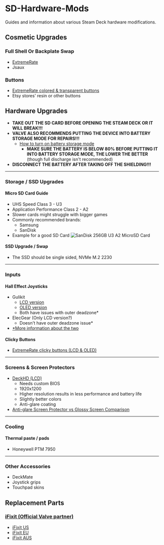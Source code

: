 # SD-Hardware-Mods
Guides and information about various Steam Deck hardware modifications.

## Cosmetic Upgrades

### Full Shell Or Backplate Swap
- [ExtremeRate](https://extremerate.com/collections/steam-deck-shells)
- Jsaux

### Buttons
- [ExtremeRate colored & transparent buttons](https://extremerate.com/collections/steam-deck-buttons)
- Etsy stores' resin or other buttons

## Hardware Upgrades
- **TAKE OUT THE SD CARD BEFORE OPENING THE STEAM DECK OR IT WILL BREAK!!!**
- **VALVE ALSO RECOMMENDS PUTTING THE DEVICE INTO BATTERY STORAGE MODE FOR REPAIRS!!!**
    - [How to turn on battery storage mode](https://www.ifixit.com/Guide/How+to+Enable+Steam+Deck+Battery+Storage+Mode/149962)
        - **MAKE SURE THE BATTERY IS BELOW 80% BEFORE PUTTING IT INTO BATTERY STORAGE MODE, THE LOWER THE BETTER** (though full discharge isn't recommended)
- **DISCONNECT THE BATTERY AFTER TAKING OFF THE SHIELDING!!!**

---

### Storage / SSD Upgrades

#### Micro SD Card Guide
- UHS Speed Class 3 - U3
- Application Performance Class 2 - A2
- Slower cards might struggle with bigger games
- Commonly recommended brands:
    - Samsung
    - SanDisk
- Example for a good SD Card
![SanDisk 256GB U3 A2 MicroSD Card](https://www.westerndigital.com/content/dam/store/en-us/assets/products/memory-cards/extreme-uhs-i-microsd/extreme-uhs-i-microsd-256gb.png.wdthumb.1280.1280.webp)

#### SSD Upgrade / Swap
- The SSD should be single sided, NVMe M.2 2230

---

### Inputs

#### Hall Effect Joysticks
- Gulikit
    - [LCD version](https://www.gulikit.com/productinfo/1026071.html)
    - [OLED version](https://www.gulikit.com/productinfo/1215825.html)
    - Both have issues with outer deadzone*
- ElecGear (Only LCD version?)
    - Doesn't have outer deadzone issue*
- [*More information about the two](https://www.reddit.com/r/SteamDeck/comments/15c4ppn/comment/jwfxsxt/)

#### Clicky Buttons
- [ExtremeRate clicky buttons (LCD & OLED)](https://extremerate.com/collections/for-steam-deck-clicky-kit)

---

### Screens & Screen Protectors
- [DeckHD (LCD)](https://www.deckhd.com/)
    - Needs custom BIOS
    - 1920x1200
    - Higher resolution results in less performance and battery life
    - Slightly better colors
    - Anti-glare coating
- [Anti-glare Screen Protector vs Glossy Screen Comparison](https://www.reddit.com/r/SteamDeck_2/comments/1bbhsdg/antiglare_glossy_screen_protectors_comparison/)
---

### Cooling

#### Thermal paste / pads
- Honeywell PTM 7950

---

### Other Accessories
- DeckMate
- Joystick grips
- Touchpad skins

## Replacement Parts

### [iFixit (Official Valve partner)](https://store.steampowered.com/news/app/1675200/view/3216144458749237711)
- [iFixit US](https://www.ifixit.com/Parts/Steam_Deck)
- [iFixit EU](https://eustore.ifixit.com/collections/steam-deck-parts)
- [iFixit AUS](https://australia.ifixit.com/collections/steam-deck-parts)